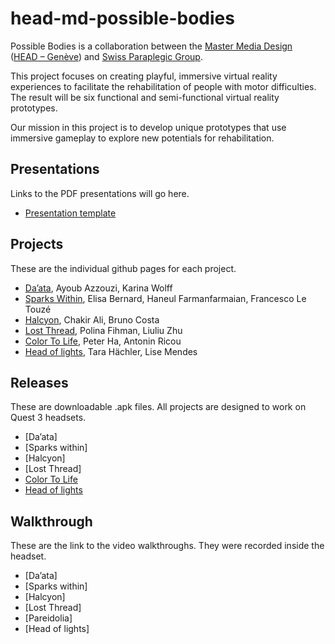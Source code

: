 # head-md-possible-bodies
Possible Bodies is a collaboration between the [Master Media Design](https://www.hesge.ch/head/en/programs-research/master-arts-media-design) ([HEAD – Genève](https://www.hesge.ch/head/en/)) and [Swiss Paraplegic Group](https://www.paraplegie.ch/en/).

This project focuses on creating playful, immersive virtual reality experiences to facilitate the rehabilitation of people with motor difficulties. The result will be six functional and semi-functional virtual reality prototypes.

Our mission in this project is to develop unique prototypes that use immersive gameplay to explore new potentials for rehabilitation.

## Presentations
Links to the PDF presentations will go here.

- [Presentation template](https://github.com/abstractmachine/head-md-possible-bodies/releases/latest)

## Projects
These are the individual github pages for each project.

- [Da’ata](https://github.com/kLMWOLFF/Daata), Ayoub Azzouzi, Karina Wolff
- [Sparks Within](https://github.com/elisabernaard/Sparks-Within), Elisa Bernard, Haneul Farmanfarmaian, Francesco Le Touzé
- [Halcyon](https://github.com/Psemata/halcyon), Chakir Ali, Bruno Costa
- [Lost Thread](https://github.com/LiuliuLexie/LostThread), Polina Fihman, Liuliu Zhu
- [Color To Life](https://github.com/AntoninRicou/VRProject_Colour), Peter Ha, Antonin Ricou
- [Head of lights](https://github.com/tarahachler/possible-bodies/), Tara Hächler, Lise Mendes

## Releases
These are downloadable .apk files. All projects are designed to work on Quest 3 headsets.

- [Da’ata]
- [Sparks within]
- [Halcyon]
- [Lost Thread]
- [Color To Life](https://github.com/AntoninRicou/VRProject_Colour/releases/latest)
- [Head of lights](https://github.com/tarahachler/possible-bodies/releases/latest)

## Walkthrough
These are the link to the video walkthroughs. They were recorded inside the headset.

- [Da’ata]
- [Sparks within]
- [Halcyon]
- [Lost Thread]
- [Pareidolia]
- [Head of lights]